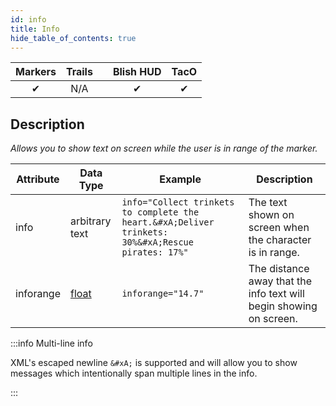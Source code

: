 ```yaml
---
id: info
title: Info
hide_table_of_contents: true
---
```


| Markers | Trails | | Blish HUD | TacO |
|-|-|-|-|-|
| <center>✔</center> | <center>N/A</center> | | <center>✔</center> | <center>✔</center> |

## Description

*Allows you to show text on screen while the user is in range of the marker.*

| Attribute | Data Type | Example | Description |
|-|-|-|-|
| info | arbitrary text | `info="Collect trinkets to complete the heart.&#xA;Deliver trinkets: 30%&#xA;Rescue pirates: 17%"` | The text shown on screen when the character is in range. |
| inforange | [float](../datatypes/float) | `inforange="14.7"` | The distance away that the info text will begin showing on screen. |

:::info Multi-line info

XML's escaped newline `&#xA;` is supported and will allow you to show messages which intentionally span multiple lines in the info.

:::
